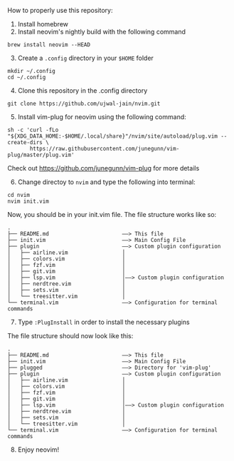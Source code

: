 How to properly use this repository:

1) Install homebrew
2) Install neovim's nightly build with the following command
``````
brew install neovim --HEAD
``````
3) Create a `.config` directory in your `$HOME` folder
``````
mkdir ~/.config
cd ~/.config
``````
4) Clone this repository in the .config directory
``````
git clone https://github.com/ujwal-jain/nvim.git
``````
5) Install vim-plug for neovim using the following command:
``````
sh -c 'curl -fLo "${XDG_DATA_HOME:-$HOME/.local/share}"/nvim/site/autoload/plug.vim --create-dirs \
       https://raw.githubusercontent.com/junegunn/vim-plug/master/plug.vim'
``````
Check out https://github.com/junegunn/vim-plug for more details

6) Change directoy to `nvim` and type the following into terminal:
``````
cd nvim
nvim init.vim
``````
Now, you should be in your init.vim file.
The file structure works like so:
``````
.
├── README.md                       ––> This file
├── init.vim                        ––> Main Config File
├── plugin                          ––> Custom plugin configuration
│   ├── airline.vim                 │
│   ├── colors.vim                  │
│   ├── fzf.vim                     │
│   ├── git.vim                     │
│   ├── lsp.vim                     │––> Custom plugin configuration
│   ├── nerdtree.vim                │
│   ├── sets.vim                    │
│   └── treesitter.vim              │
└── terminal.vim                    ––> Configuration for terminal commands
``````
7) Type `:PlugInstall` in order to install the necessary plugins

The file structure should now look like this:
``````
.
├── README.md                       ––> This file
├── init.vim                        ––> Main Config File
├── plugged                         ––> Directory for 'vim-plug'
├── plugin                          ––> Custom plugin configuration
│   ├── airline.vim                 │
│   ├── colors.vim                  │
│   ├── fzf.vim                     │
│   ├── git.vim                     │
│   ├── lsp.vim                     │––> Custom plugin configuration
│   ├── nerdtree.vim                │
│   ├── sets.vim                    │
│   └── treesitter.vim              │
└── terminal.vim                    ––> Configuration for terminal commands
``````
8) Enjoy neovim!
